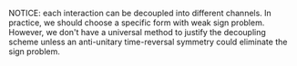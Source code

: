 NOTICE: each interaction can be decoupled into different channels.
In practice, we should choose a specific form with weak sign problem. 
However, we don't have a universal method to justify the decoupling scheme 
unless an anti-unitary time-reversal symmetry could eliminate the sign problem. 
